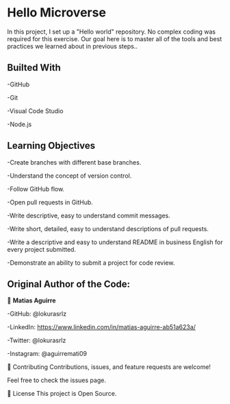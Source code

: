 # Hello Microverse

In this project, I set up a "Hello world" repository. No complex coding was required for this exercise. Our goal here is to master all of the tools and best practices we learned about in previous steps..



## Builted With

-GitHub

-Git

-Visual Code Studio

-Node.js




## Learning Objectives

-Create branches with different base branches.

-Understand the concept of version control.

-Follow GitHub flow.

-Open pull requests in GitHub.

-Write descriptive, easy to understand commit messages.

-Write short, detailed, easy to understand descriptions of pull requests.

-Write a descriptive and easy to understand README in business English for every project submitted.

-Demonstrate an ability to submit a project for code review.



## Original Author of the Code:

👤 **Matias Aguirre**

-GitHub: @lokurasrlz

-LinkedIn: https://www.linkedin.com/in/matias-aguirre-ab51a623a/

-Twitter: @lokurasrlz

-Instagram: @aguirremati09



🤝 Contributing
Contributions, issues, and feature requests are welcome!

Feel free to check the issues page.



📝 License
This project is Open Source.
